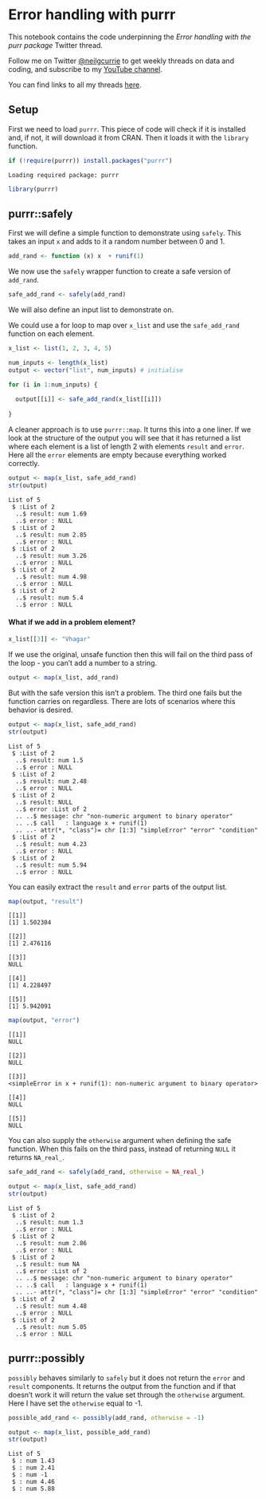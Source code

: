 Error handling with purrr
================

This notebook contains the code underpinning the *Error handling with
the purr package* Twitter thread.

Follow me on Twitter [@neilgcurrie](twitter.com/neilgcurrie) to get
weekly threads on data and coding, and subscribe to my [YouTube
channel](https://www.youtube.com/channel/UCodzJO1-nCtu5AWO8SGW7uw).

You can find links to all my threads
[here](https://github.com/neilcuz/threads).

## Setup

First we need to load `purrr`. This piece of code will check if it is
installed and, if not, it will download it from CRAN. Then it loads it
with the `library` function.

``` r
if (!require(purrr)) install.packages("purrr")
```

    Loading required package: purrr

``` r
library(purrr)
```

## purrr::safely

First we will define a simple function to demonstrate using `safely`.
This takes an input `x` and adds to it a random number between 0 and 1.

``` r
add_rand <- function (x) x  + runif(1)
```

We now use the `safely` wrapper function to create a safe version of
`add_rand`.

``` r
safe_add_rand <- safely(add_rand)
```

We will also define an input list to demonstrate on.

We could use a for loop to map over `x_list` and use the `safe_add_rand`
function on each element.

``` r
x_list <- list(1, 2, 3, 4, 5)

num_inputs <- length(x_list)
output <- vector("list", num_inputs) # initialise

for (i in 1:num_inputs) {
  
  output[[i]] <- safe_add_rand(x_list[[i]])
  
}
```

A cleaner approach is to use `purrr::map`. It turns this into a one
liner. If we look at the structure of the output you will see that it
has returned a list where each element is a list of length 2 with
elements `result` and `error`. Here all the `error` elements are empty
because everything worked correctly.

``` r
output <- map(x_list, safe_add_rand)
str(output)
```

    List of 5
     $ :List of 2
      ..$ result: num 1.69
      ..$ error : NULL
     $ :List of 2
      ..$ result: num 2.85
      ..$ error : NULL
     $ :List of 2
      ..$ result: num 3.26
      ..$ error : NULL
     $ :List of 2
      ..$ result: num 4.98
      ..$ error : NULL
     $ :List of 2
      ..$ result: num 5.4
      ..$ error : NULL

#### What if we add in a problem element?

``` r
x_list[[3]] <- "Vhagar"
```

If we use the original, unsafe function then this will fail on the third
pass of the loop - you can’t add a number to a string.

``` r
output <- map(x_list, add_rand)
```

But with the safe version this isn’t a problem. The third one fails but
the function carries on regardless. There are lots of scenarios where
this behavior is desired.

``` r
output <- map(x_list, safe_add_rand)
str(output)
```

    List of 5
     $ :List of 2
      ..$ result: num 1.5
      ..$ error : NULL
     $ :List of 2
      ..$ result: num 2.48
      ..$ error : NULL
     $ :List of 2
      ..$ result: NULL
      ..$ error :List of 2
      .. ..$ message: chr "non-numeric argument to binary operator"
      .. ..$ call   : language x + runif(1)
      .. ..- attr(*, "class")= chr [1:3] "simpleError" "error" "condition"
     $ :List of 2
      ..$ result: num 4.23
      ..$ error : NULL
     $ :List of 2
      ..$ result: num 5.94
      ..$ error : NULL

You can easily extract the `result` and `error` parts of the output
list.

``` r
map(output, "result")
```

    [[1]]
    [1] 1.502304

    [[2]]
    [1] 2.476116

    [[3]]
    NULL

    [[4]]
    [1] 4.228497

    [[5]]
    [1] 5.942091

``` r
map(output, "error")
```

    [[1]]
    NULL

    [[2]]
    NULL

    [[3]]
    <simpleError in x + runif(1): non-numeric argument to binary operator>

    [[4]]
    NULL

    [[5]]
    NULL

You can also supply the `otherwise` argument when defining the safe
function. When this fails on the third pass, instead of returning `NULL`
it returns `NA_real_`.

``` r
safe_add_rand <- safely(add_rand, otherwise = NA_real_)

output <- map(x_list, safe_add_rand)
str(output)
```

    List of 5
     $ :List of 2
      ..$ result: num 1.3
      ..$ error : NULL
     $ :List of 2
      ..$ result: num 2.86
      ..$ error : NULL
     $ :List of 2
      ..$ result: num NA
      ..$ error :List of 2
      .. ..$ message: chr "non-numeric argument to binary operator"
      .. ..$ call   : language x + runif(1)
      .. ..- attr(*, "class")= chr [1:3] "simpleError" "error" "condition"
     $ :List of 2
      ..$ result: num 4.48
      ..$ error : NULL
     $ :List of 2
      ..$ result: num 5.05
      ..$ error : NULL

## purrr::possibly

`possibly` behaves similarly to `safely` but it does not return the
`error` and `result` components. It returns the output from the function
and if that doesn’t work it will return the value set through the
`otherwise` argument. Here I have set the `otherwise` equal to -1.

``` r
possible_add_rand <- possibly(add_rand, otherwise = -1)

output <- map(x_list, possible_add_rand)
str(output)
```

    List of 5
     $ : num 1.43
     $ : num 2.41
     $ : num -1
     $ : num 4.46
     $ : num 5.88

